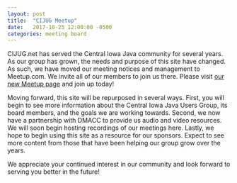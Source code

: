 ```yaml
---
layout: post
title:  "CIJUG Meetup"
date:   2017-10-25 12:00:00 -0500
categories: meeting board
---
```


CIJUG.net has served the Central Iowa Java community for several years.  As our group has grown, the needs and purpose of this site have changed.  As such, we have moved our meeting notices and management to Meetup.com.  We invite all of our members to join us there.  Please visit [our new Meetup page](https://www.meetup.com/preview/central-iowa-java-users-group) and join up today!  
  
Moving forward, this site will be repurposed in several ways.  First, you will begin to see more information about the Central Iowa Java Users Group, its board members, and the goals we are working towards.  Second, we now have a partnership with DMACC to provide us audio and video resources.  We will soon begin hosting recordings of our meetings here.  Lastly, we hope to begin using this site as a resource for our sponsors.  Expect to see more content from those that have been helping our group grow over the years.
  
We appreciate your continued interest in our community and look forward to serving you better in the future!
  
